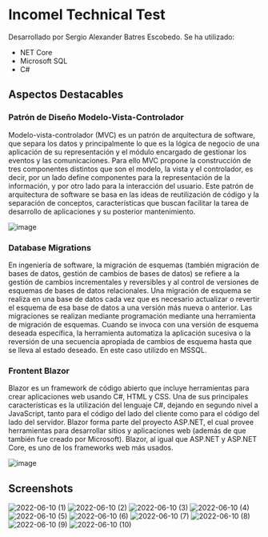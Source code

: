 # Incomel Technical Test
Desarrollado por Sergio Alexander Batres Escobedo. Se ha utilizado:
- NET Core
- Microsoft SQL
- C#

## Aspectos Destacables

### Patrón de Diseño Modelo-Vista-Controlador
Modelo-vista-controlador (MVC) es un patrón de arquitectura de software, que separa los datos y principalmente lo que es la lógica de negocio de una aplicación de su representación y el módulo encargado de gestionar los eventos y las comunicaciones. Para ello MVC propone la construcción de tres componentes distintos que son el modelo, la vista y el controlador, es decir, por un lado define componentes para la representación de la información, y por otro lado para la interacción del usuario. Este patrón de arquitectura de software se basa en las ideas de reutilización de código y la separación de conceptos, características que buscan facilitar la tarea de desarrollo de aplicaciones y su posterior mantenimiento.

![image](https://user-images.githubusercontent.com/48226829/173162148-f2983d16-ced5-42ef-828d-78f489e02ed2.png)

### Database Migrations
En ingeniería de software, la migración de esquemas (también migración de bases de datos, gestión de cambios de bases de datos) se refiere a la gestión de cambios incrementales y reversibles y al control de versiones de esquemas de bases de datos relacionales. Una migración de esquema se realiza en una base de datos cada vez que es necesario actualizar o revertir el esquema de esa base de datos a una versión más nueva o anterior. Las migraciones se realizan mediante programación mediante una herramienta de migración de esquemas. Cuando se invoca con una versión de esquema deseada específica, la herramienta automatiza la aplicación sucesiva o la reversión de una secuencia apropiada de cambios de esquema hasta que se lleva al estado deseado. En este caso utilizdo en MSSQL.

### Frontent Blazor
Blazor es un framework de código abierto que incluye herramientas para crear aplicaciones web usando C#, HTML y CSS. Una de sus principales características es la utilización del lenguaje C#, dejando en segundo nivel a JavaScript, tanto para el código del lado del cliente como para el código del lado del servidor. Blazor forma parte del proyecto ASP.NET, el cual provee herramientas para desarrollar sitios y aplicaciones web (además de que también fue creado por Microsoft). Blazor, al igual que ASP.NET y ASP.NET Core, es uno de los frameworks web más usados.

![image](https://user-images.githubusercontent.com/48226829/173162419-a95eb08e-fe2d-4f03-af6e-32999fefb17a.png)

## Screenshots
![2022-06-10 (1)](https://user-images.githubusercontent.com/48226829/173162696-28555d16-ad6d-4e65-9c77-56f9c96eacc7.png)
![2022-06-10 (2)](https://user-images.githubusercontent.com/48226829/173162697-41477abc-dc18-406c-8397-9d89f65c3ce9.png)
![2022-06-10 (3)](https://user-images.githubusercontent.com/48226829/173162700-daa8d3f5-d2dd-4654-83e4-cf2ce34748fd.png)
![2022-06-10 (4)](https://user-images.githubusercontent.com/48226829/173162702-22ed773c-c776-4061-80a7-3b979db89c5e.png)
![2022-06-10 (5)](https://user-images.githubusercontent.com/48226829/173162704-e2cd35c3-fc3f-4372-8964-8b5449134ca3.png)
![2022-06-10 (6)](https://user-images.githubusercontent.com/48226829/173162706-d51344f2-a178-42ec-a0b4-5835b8146351.png)
![2022-06-10 (7)](https://user-images.githubusercontent.com/48226829/173162707-2a32816a-7ea6-45ab-bbc1-8a95572b6b41.png)
![2022-06-10 (8)](https://user-images.githubusercontent.com/48226829/173162709-a8450654-3b53-486c-82c1-f9e0a30d8823.png)
![2022-06-10 (9)](https://user-images.githubusercontent.com/48226829/173162710-3ebae085-a20b-4a9a-a7b8-b50f915a01ed.png)
![2022-06-10 (10)](https://user-images.githubusercontent.com/48226829/173162712-43ab2ac8-201f-4f39-8481-31ff1e71b0ca.png)

